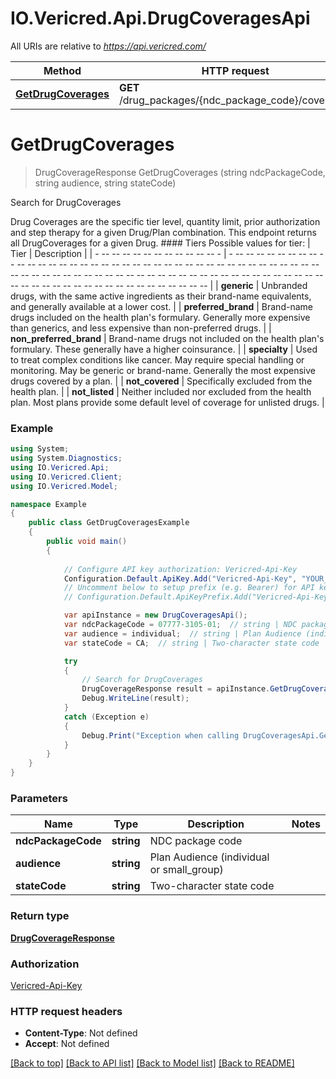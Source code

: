 # IO.Vericred.Api.DrugCoveragesApi

All URIs are relative to *https://api.vericred.com/*

Method | HTTP request | Description
------------- | ------------- | -------------
[**GetDrugCoverages**](DrugCoveragesApi.md#getdrugcoverages) | **GET** /drug_packages/{ndc_package_code}/coverages | Search for DrugCoverages


<a name="getdrugcoverages"></a>
# **GetDrugCoverages**
> DrugCoverageResponse GetDrugCoverages (string ndcPackageCode, string audience, string stateCode)

Search for DrugCoverages

Drug Coverages are the specific tier level, quantity limit, prior authorization and step therapy for a given Drug/Plan combination. This endpoint returns all DrugCoverages for a given Drug.  #### Tiers   Possible values for tier:    | Tier                     | Description                                                                                                                                                                     |   | - -- -- -- -- -- -- -- -- -- -- -- - | - -- -- -- -- -- -- -- -- -- -- -- -- -- -- -- -- -- -- -- -- -- -- -- -- -- -- -- -- -- -- -- -- -- -- -- -- -- -- -- -- -- -- -- -- -- -- -- -- -- -- -- -- -- -- -- -- -- -- -- -- -- -- -- -- -- -- -- -- -- -- -- -- -- -- -- -- -- -- -- -- -- -- -- -- -- -- -- |   | __generic__              | Unbranded drugs, with the same active ingredients as their brand-name equivalents, and generally available at a lower cost.                                                     |   | __preferred_brand__      | Brand-name drugs included on the health plan's formulary. Generally more expensive than generics, and less expensive than non-preferred drugs.                                  |   | __non_preferred_brand__  | Brand-name drugs not included on the health plan's formulary. These generally have a higher coinsurance.                                                                        |   | __specialty__            | Used to treat complex conditions like cancer. May require special handling or monitoring. May be generic or brand-name. Generally the most expensive drugs covered by a plan.   |   | __not_covered__          | Specifically excluded from the health plan.                                                                                                                                     |   | __not_listed__           | Neither included nor excluded from the health plan. Most plans provide some default level of coverage for unlisted drugs.                                                       |

### Example
```csharp
using System;
using System.Diagnostics;
using IO.Vericred.Api;
using IO.Vericred.Client;
using IO.Vericred.Model;

namespace Example
{
    public class GetDrugCoveragesExample
    {
        public void main()
        {
            
            // Configure API key authorization: Vericred-Api-Key
            Configuration.Default.ApiKey.Add("Vericred-Api-Key", "YOUR_API_KEY");
            // Uncomment below to setup prefix (e.g. Bearer) for API key, if needed
            // Configuration.Default.ApiKeyPrefix.Add("Vericred-Api-Key", "Bearer");

            var apiInstance = new DrugCoveragesApi();
            var ndcPackageCode = 07777-3105-01;  // string | NDC package code
            var audience = individual;  // string | Plan Audience (individual or small_group)
            var stateCode = CA;  // string | Two-character state code

            try
            {
                // Search for DrugCoverages
                DrugCoverageResponse result = apiInstance.GetDrugCoverages(ndcPackageCode, audience, stateCode);
                Debug.WriteLine(result);
            }
            catch (Exception e)
            {
                Debug.Print("Exception when calling DrugCoveragesApi.GetDrugCoverages: " + e.Message );
            }
        }
    }
}
```

### Parameters

Name | Type | Description  | Notes
------------- | ------------- | ------------- | -------------
 **ndcPackageCode** | **string**| NDC package code | 
 **audience** | **string**| Plan Audience (individual or small_group) | 
 **stateCode** | **string**| Two-character state code | 

### Return type

[**DrugCoverageResponse**](DrugCoverageResponse.md)

### Authorization

[Vericred-Api-Key](../README.md#Vericred-Api-Key)

### HTTP request headers

 - **Content-Type**: Not defined
 - **Accept**: Not defined

[[Back to top]](#) [[Back to API list]](../README.md#documentation-for-api-endpoints) [[Back to Model list]](../README.md#documentation-for-models) [[Back to README]](../README.md)

